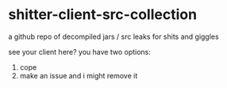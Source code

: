 # shitter-client-src-collection
a github repo of decompiled jars / src leaks for shits and giggles

see your client here? you have two options:
1. cope
2. make an issue and i might remove it
